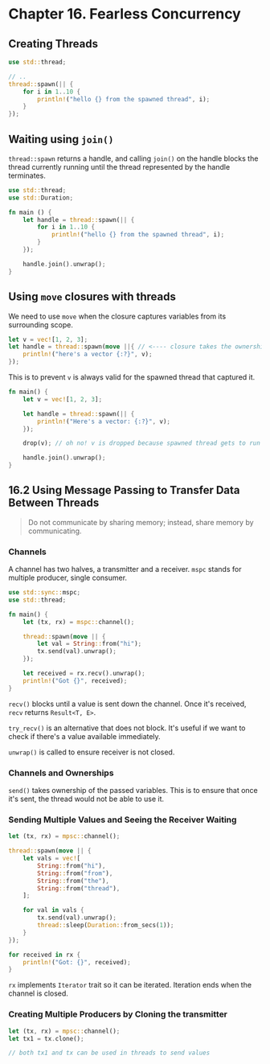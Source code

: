 # Chapter 16. Fearless Concurrency

## Creating Threads

```rust
use std::thread;

// ..
thread::spawn(|| {
    for i in 1..10 {
        println!("hello {} from the spawned thread", i);
    }
});
```

## Waiting using `join()`

`thread::spawn` returns a handle, and calling `join()` on the handle blocks the thread currently running until the thread represented by the handle terminates.

```rust
use std::thread;
use std::Duration;

fn main () {
    let handle = thread::spawn(|| {
        for i in 1..10 {
            println!("hello {} from the spawned thread", i);
        }
    });

    handle.join().unwrap();
}
```

## Using `move` closures with threads

We need to use `move` when the closure captures variables from its surrounding scope.

```rust
let v = vec![1, 2, 3];
let handle = thread::spawn(move ||{ // <---- closure takes the ownership of v
    println!("here's a vector {:?}", v);
});
```

This is to prevent `v` is always valid for the spawned thread that captured it.

```rust
fn main() {
    let v = vec![1, 2, 3];

    let handle = thread::spawn(|| {
        println!("Here's a vector: {:?}", v);
    });

    drop(v); // oh no! v is dropped because spawned thread gets to run

    handle.join().unwrap();
}
```

## 16.2 Using Message Passing to Transfer Data Between Threads

> Do not communicate by sharing memory; instead, share memory by communicating.

### Channels

A channel has two halves, a transmitter and a receiver. `mspc` stands for multiple producer, single consumer.

```rust
use std::sync::mspc;
use std::thread;

fn main() {
    let (tx, rx) = mspc::channel();

    thread::spawn(move || {
        let val = String::from("hi");
        tx.send(val).unwrap();
    });

    let received = rx.recv().unwrap();
    println!("Got {}", received);
}
```

`recv()` blocks until a value is sent down the channel. Once it's received, `recv` returns `Result<T, E>`.

`try_recv()` is an alternative that does not block. It's useful if we want to check if there's a value available immediately.

`unwrap()` is called to ensure receiver is not closed.

### Channels and Ownerships

`send()` takes ownership of the passed variables. This is to ensure that once it's sent, the thread would not be able to use it.

### Sending Multiple Values and Seeing the Receiver Waiting

```rust
let (tx, rx) = mpsc::channel();

thread::spawn(move || {
    let vals = vec![
        String::from("hi"),
        String::from("from"),
        String::from("the"),
        String::from("thread"),
    ];

    for val in vals {
        tx.send(val).unwrap();
        thread::sleep(Duration::from_secs(1));
    }
});

for received in rx {
    println!("Got: {}", received);
}
```

`rx` implements `Iterator` trait so it can be iterated. Iteration ends when the channel is closed.

### Creating Multiple Producers by Cloning the transmitter

```rust
let (tx, rx) = mpsc::channel();
let tx1 = tx.clone();

// both tx1 and tx can be used in threads to send values
```